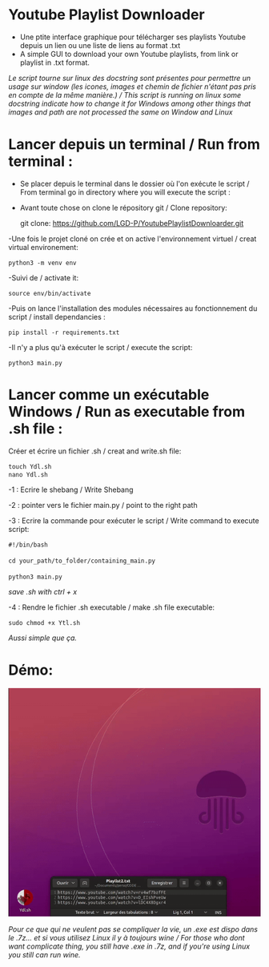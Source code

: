 # Youtube Playlist Downloader

- Une ptite interface graphique pour télécharger ses playlists Youtube depuis un lien ou une liste de liens au format .txt
- A simple GUI to download your own Youtube playlists, from link or playlist in .txt format.

*Le script tourne sur linux des docstring sont présentes pour permettre un usage sur window (les icones, images et chemin de fichier n'étant pas pris en compte de la même manière.) / This script is running on linux some docstring indicate how to change it for Windows among other things that images and path are not processed the same on Window and Linux*


# Lancer depuis un terminal / Run from terminal : 

- Se placer depuis le terminal dans le dossier où l'on exécute le script / From terminal go in directory where you will execute the script :

- Avant toute chose on clone le répository git / Clone repository:

    git clone: https://github.com/LGD-P/YoutubePlaylistDownloarder.git

-Une fois le projet cloné on crée et on active l'environnement virtuel / creat virtual environement:

    python3 -m venv env

-Suivi de / activate it:

    source env/bin/activate

-Puis on lance l'installation des modules nécessaires au fonctionnement du script / install dependancies :

    pip install -r requirements.txt


-Il n'y a plus qu'à exécuter le script / execute the script:

    python3 main.py


# Lancer comme un exécutable Windows / Run as executable from .sh file :

Créer et écrire un fichier  .sh / creat and write.sh file: 

    touch Ydl.sh
    nano Ydl.sh

-1 : Ecrire le shebang / Write Shebang

-2 : pointer vers le fichier main.py / point to the right path

-3 : Ecrire la commande pour exécuter le script / Write command to execute script:


    #!/bin/bash
    
    cd your_path/to_folder/containing_main.py
    
    python3 main.py

*save .sh with ctrl + x*

-4 : Rendre le fichier .sh executable / make .sh file executable:

    sudo chmod +x Ytl.sh 

*Aussi simple que ça.*

# Démo:

![demo](demo.gif)


*Pour ce que qui ne veulent pas se compliquer la vie, un .exe est dispo dans le .7z... et si vous utilisez Linux il y à toujours wine / For those who dont want complicate thing, you still have .exe in .7z, and if you're using Linux you still can run wine.*